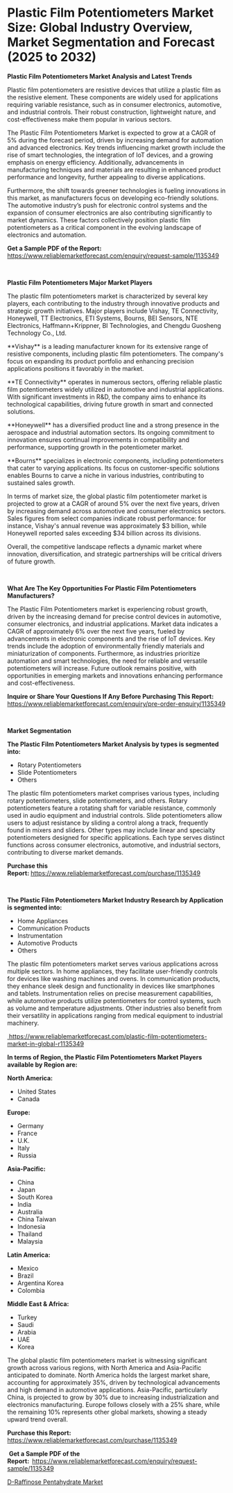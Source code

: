 <p><h1>Plastic Film Potentiometers Market Size: Global Industry Overview, Market Segmentation and Forecast (2025 to 2032)</h1></p><p><strong>Plastic Film Potentiometers Market Analysis and Latest Trends</strong></p>
<p><p>Plastic film potentiometers are resistive devices that utilize a plastic film as the resistive element. These components are widely used for applications requiring variable resistance, such as in consumer electronics, automotive, and industrial controls. Their robust construction, lightweight nature, and cost-effectiveness make them popular in various sectors. </p><p>The Plastic Film Potentiometers Market is expected to grow at a CAGR of 5% during the forecast period, driven by increasing demand for automation and advanced electronics. Key trends influencing market growth include the rise of smart technologies, the integration of IoT devices, and a growing emphasis on energy efficiency. Additionally, advancements in manufacturing techniques and materials are resulting in enhanced product performance and longevity, further appealing to diverse applications. </p><p>Furthermore, the shift towards greener technologies is fueling innovations in this market, as manufacturers focus on developing eco-friendly solutions. The automotive industry’s push for electronic control systems and the expansion of consumer electronics are also contributing significantly to market dynamics. These factors collectively position plastic film potentiometers as a critical component in the evolving landscape of electronics and automation.</p></p>
<p><strong>Get a Sample PDF of the Report:&nbsp;</strong> <a href="https://www.reliablemarketforecast.com/enquiry/request-sample/1135349?utm_campaign=3570&utm_medium=2&utm_source=Github&utm_content=ia&utm_term=25032025&utm_id=plastic-film-potentiometers">https://www.reliablemarketforecast.com/enquiry/request-sample/1135349</a></p>
<p>&nbsp;</p>
<p><strong>Plastic Film Potentiometers Major Market Players</strong></p>
<p><p>The plastic film potentiometers market is characterized by several key players, each contributing to the industry through innovative products and strategic growth initiatives. Major players include Vishay, TE Connectivity, Honeywell, TT Electronics, ETI Systems, Bourns, BEI Sensors, NTE Electronics, Haffmann+Krippner, BI Technologies, and Chengdu Guosheng Technology Co., Ltd.</p><p>**Vishay** is a leading manufacturer known for its extensive range of resistive components, including plastic film potentiometers. The company's focus on expanding its product portfolio and enhancing precision applications positions it favorably in the market.</p><p>**TE Connectivity** operates in numerous sectors, offering reliable plastic film potentiometers widely utilized in automotive and industrial applications. With significant investments in R&D, the company aims to enhance its technological capabilities, driving future growth in smart and connected solutions.</p><p>**Honeywell** has a diversified product line and a strong presence in the aerospace and industrial automation sectors. Its ongoing commitment to innovation ensures continual improvements in compatibility and performance, supporting growth in the potentiometer market.</p><p>**Bourns** specializes in electronic components, including potentiometers that cater to varying applications. Its focus on customer-specific solutions enables Bourns to carve a niche in various industries, contributing to sustained sales growth.</p><p>In terms of market size, the global plastic film potentiometer market is projected to grow at a CAGR of around 5% over the next five years, driven by increasing demand across automotive and consumer electronics sectors. Sales figures from select companies indicate robust performance: for instance, Vishay's annual revenue was approximately $3 billion, while Honeywell reported sales exceeding $34 billion across its divisions.</p><p>Overall, the competitive landscape reflects a dynamic market where innovation, diversification, and strategic partnerships will be critical drivers of future growth.</p></p>
<p>&nbsp;</p>
<p><strong>What Are The Key Opportunities For Plastic Film Potentiometers Manufacturers?</strong></p>
<p><p>The Plastic Film Potentiometers market is experiencing robust growth, driven by the increasing demand for precise control devices in automotive, consumer electronics, and industrial applications. Market data indicates a CAGR of approximately 6% over the next five years, fueled by advancements in electronic components and the rise of IoT devices. Key trends include the adoption of environmentally friendly materials and miniaturization of components. Furthermore, as industries prioritize automation and smart technologies, the need for reliable and versatile potentiometers will increase. Future outlook remains positive, with opportunities in emerging markets and innovations enhancing performance and cost-effectiveness.</p></p>
<p><strong>Inquire or Share Your Questions If Any Before Purchasing This Report:</strong> <a href="https://www.reliablemarketforecast.com/enquiry/pre-order-enquiry/1135349?utm_campaign=3570&utm_medium=2&utm_source=Github&utm_content=ia&utm_term=25032025&utm_id=plastic-film-potentiometers">https://www.reliablemarketforecast.com/enquiry/pre-order-enquiry/1135349</a></p>
<p>&nbsp;</p>
<p><strong>Market Segmentation</strong></p>
<p><strong>The Plastic Film Potentiometers Market Analysis by types is segmented into:</strong></p>
<p><ul><li>Rotary Potentiometers</li><li>Slide Potentiometers</li><li>Others</li></ul></p>
<p><p>The plastic film potentiometers market comprises various types, including rotary potentiometers, slide potentiometers, and others. Rotary potentiometers feature a rotating shaft for variable resistance, commonly used in audio equipment and industrial controls. Slide potentiometers allow users to adjust resistance by sliding a control along a track, frequently found in mixers and sliders. Other types may include linear and specialty potentiometers designed for specific applications. Each type serves distinct functions across consumer electronics, automotive, and industrial sectors, contributing to diverse market demands.</p></p>
<p><strong>Purchase this Report:&nbsp;</strong><a href="https://www.reliablemarketforecast.com/purchase/1135349?utm_campaign=3570&utm_medium=2&utm_source=Github&utm_content=ia&utm_term=25032025&utm_id=plastic-film-potentiometers">https://www.reliablemarketforecast.com/purchase/1135349</a></p>
<p>&nbsp;</p>
<p><strong>The Plastic Film Potentiometers Market Industry Research by Application is segmented into:</strong></p>
<p><ul><li>Home Appliances</li><li>Communication Products</li><li>Instrumentation</li><li>Automotive Products</li><li>Others</li></ul></p>
<p><p>The plastic film potentiometers market serves various applications across multiple sectors. In home appliances, they facilitate user-friendly controls for devices like washing machines and ovens. In communication products, they enhance sleek design and functionality in devices like smartphones and tablets. Instrumentation relies on precise measurement capabilities, while automotive products utilize potentiometers for control systems, such as volume and temperature adjustments. Other industries also benefit from their versatility in applications ranging from medical equipment to industrial machinery.</p></p>
<p><a href="https://www.reliablemarketforecast.com/plastic-film-potentiometers-market-in-global-r1135349?utm_campaign=3570&utm_medium=2&utm_source=Github&utm_content=ia&utm_term=25032025&utm_id=plastic-film-potentiometers">&nbsp;https://www.reliablemarketforecast.com/plastic-film-potentiometers-market-in-global-r1135349</a></p>
<p><strong>In terms of Region, the Plastic Film Potentiometers Market Players available by Region are:</strong></p>
<p>
    <p> <strong> North America: </strong>
        <ul>
            <li>United States</li>
            <li>Canada</li>
        </ul>
        </p> 
    <p> <strong> Europe: </strong>
        <ul>
            <li>Germany</li>
            <li>France</li>
            <li>U.K.</li>
            <li>Italy</li>
            <li>Russia</li>
        </ul>
        </p> 
    <p> <strong> Asia-Pacific: </strong>
        <ul>
            <li>China</li>
            <li>Japan</li>
            <li>South Korea</li>
            <li>India</li>
            <li>Australia</li>
            <li>China Taiwan</li>
            <li>Indonesia</li>
            <li>Thailand</li>
            <li>Malaysia</li>
        </ul>
        </p> 
    <p> <strong> Latin America: </strong>
        <ul>
            <li>Mexico</li>
            <li>Brazil</li>
            <li>Argentina Korea</li>
            <li>Colombia</li>
        </ul>
        </p> 
    <p> <strong> Middle East & Africa: </strong>
        <ul>
            <li>Turkey</li>
            <li>Saudi</li>
            <li>Arabia</li>
            <li>UAE</li>
            <li>Korea</li>
        </ul>
    </p>
    </p>
<p><p>The global plastic film potentiometers market is witnessing significant growth across various regions, with North America and Asia-Pacific anticipated to dominate. North America holds the largest market share, accounting for approximately 35%, driven by technological advancements and high demand in automotive applications. Asia-Pacific, particularly China, is projected to grow by 30% due to increasing industrialization and electronics manufacturing. Europe follows closely with a 25% share, while the remaining 10% represents other global markets, showing a steady upward trend overall.</p></p>
<p><strong>Purchase this Report: </strong><a href="https://www.reliablemarketforecast.com/purchase/1135349?utm_campaign=3570&utm_medium=2&utm_source=Github&utm_content=ia&utm_term=25032025&utm_id=plastic-film-potentiometers">https://www.reliablemarketforecast.com/purchase/1135349</a></p>
<p>&nbsp;<strong>Get a Sample PDF of the Report:&nbsp;&nbsp;</strong><a href="https://www.reliablemarketforecast.com/enquiry/request-sample/1135349?utm_campaign=3570&utm_medium=2&utm_source=Github&utm_content=ia&utm_term=25032025&utm_id=plastic-film-potentiometers">https://www.reliablemarketforecast.com/enquiry/request-sample/1135349</a></p>
<p><strong></strong></p>
<p><p><a href="https://github.com/leyesamilej/Market-Research-Report-List-1/blob/main/d-raffinose-pentahydrate-market.md?utm_campaign=3570&utm_medium=2&utm_source=Github&utm_content=ia&utm_term=25032025&utm_id=plastic-film-potentiometers">D-Raffinose Pentahydrate Market</a></p></p>